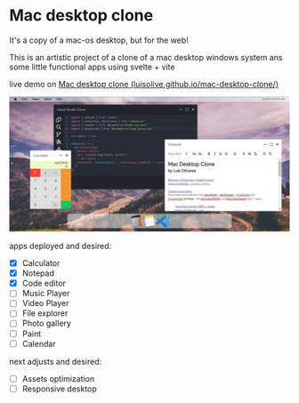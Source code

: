 # Mac desktop clone

It's a copy of a mac-os desktop, but for the web!

This is an artistic project of a clone of a mac desktop windows system ans some little functional apps using svelte + vite

live demo on [Mac desktop clone (luisolive.github.io/mac-desktop-clone/)](https://luisolive.github.io/mac-desktop-clone/)

![project preview](preview.jpg)

apps deployed and desired:

- [x] Calculator
- [x] Notepad
- [x] Code editor
- [ ] Music Player
- [ ] Video Player
- [ ] File explorer
- [ ] Photo gallery
- [ ] Paint
- [ ] Calendar

next adjusts and desired:

- [ ] Assets optimization
- [ ] Responsive desktop